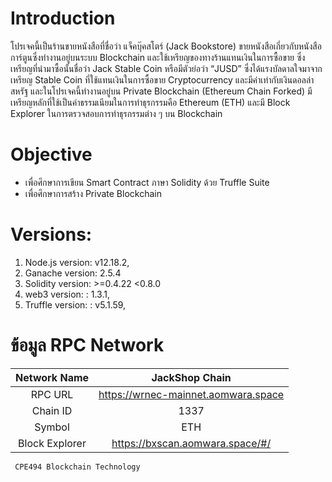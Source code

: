 # Introduction
  โปรเจคนี้เป็นร้านขายหนังสือที่ชื่อว่า แจ็คบุ๊คสโตร์ (Jack Bookstore) ขายหนังสือเกี่ยวกับหนังสือการ์ตูนซึ่งทำงานอยู่บนระบบ Blockchain และใช้เหรียญของทางร้านแทนเงินในการซื้อขาย ซึ่งเหรียญที่นำมาซื้อนั้นชื่อว่า Jack Stable Coin หรือมีตัวย่อว่า “JUSD” ซึ่งได้แรงบัลดาลใจมาจากเหรียญ Stable Coin ที่ใช้แทนเงินในการซื้อขาย Cryptocurrency และมีค่าเท่ากับเงินดอลล่าสหรัฐ และในโปรเจคนี้ทำงานอยู่บน Private Blockchain (Ethereum Chain Forked) มีเหรียญหลักที่ใช้เป็นค่าธรรมเนียมในการทำธุรกรรมคือ Ethereum (ETH) และมี Block Explorer ในการตรวจสอบการทำธุรกรรมต่าง ๆ บน Blockchain 


# Objective
-	เพื่อศึกษาการเขียน Smart Contract ภาษา Solidity ด้วย Truffle Suite
-	เพื่อศึกษาการสร้าง Private Blockchain

# Versions:
1. Node.js version: v12.18.2,
2. Ganache version: 2.5.4
3. Solidity version: >=0.4.22 <0.8.0
4. web3 version: : 1.3.1,
5. Truffle version: : v5.1.59,

# ข้อมูล RPC Network
| Network Name	 | JackShop Chain |
| :---: | :---: | 
| RPC URL |	https://wrnec-mainnet.aomwara.space |
| Chain ID |	1337 |
| Symbol |	ETH |
| Block Explorer |	https://bxscan.aomwara.space/#/ | 



` CPE494 Blockchain Technology`
